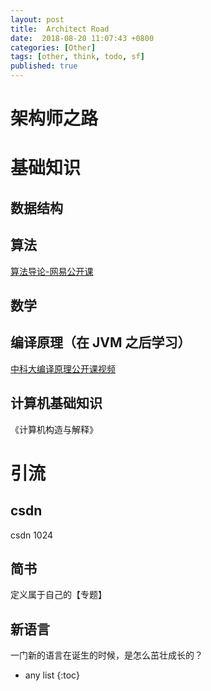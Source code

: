 ```yaml
---
layout: post
title:  Architect Road
date:  2018-08-20 11:07:43 +0800
categories: [Other]
tags: [other, think, todo, sf]
published: true
---
```


# 架构师之路

# 基础知识

## 数据结构

## 算法

[算法导论-网易公开课](https://open.163.com/movie/2010/12/G/F/M6UTT5U0I_M6V2T1JGF.html)

## 数学

## 编译原理（在 JVM 之后学习）

[中科大编译原理公开课视频](http://www.pchou.info/resource/2013/12/31/compiler.html)

## 计算机基础知识

《计算机构造与解释》

# 引流

## csdn

csdn 1024 

## 简书

定义属于自己的【专题】

## 新语言

一门新的语言在诞生的时候，是怎么茁壮成长的？

* any list
{:toc}
